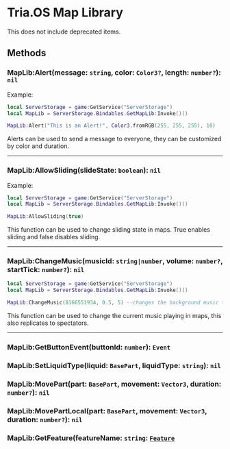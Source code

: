 # Tria.OS Map Library

This does not include deprecated items.

## Methods
### MapLib:Alert(message: `string`, color: `Color3?`, length: `number?`): `nil`

Example:
```lua
local ServerStorage = game:GetService("ServerStorage")
local MapLib = ServerStorage.Bindables.GetMapLib:Invoke()()

MapLib:Alert("This is an Alert!", Color3.fromRGB(255, 255, 255), 10)
```
Alerts can be used to send a message to everyone, they can be customized by color and duration.

-----------------------------------------------------

### MapLib:AllowSliding(slideState: `boolean`): `nil`

Example:
```lua
local ServerStorage = game:GetService("ServerStorage")
local MapLib = ServerStorage.Bindables.GetMapLib:Invoke()()

MapLib:AllowSliding(true)
```
This function can be used to change sliding state in maps. True enables sliding and false disables sliding.

-----------------------------------------------------

### MapLib:ChangeMusic(musicId: `string|number`, volume: `number?`, startTick: `number?`): `nil`

```lua
local ServerStorage = game:GetService("ServerStorage")
local MapLib = ServerStorage.Bindables.GetMapLib:Invoke()()

MapLib:ChangeMusic(8166551934, 0.5, 5) --changes the background music to 8166551934 and plays it with the volume of 0.5 and the starttime of 5
```
This function can be used to change the current music playing in maps, this also replicates to spectators.

-----------------------------------------------------












### MapLib:GetButtonEvent(buttonId: `number`): `Event`

### MapLib:SetLiquidType(liquid: `BasePart`, liquidType: `string`): `nil`

### MapLib:MovePart(part: `BasePart`, movement: `Vector3`, duration: `number?`): `nil`

### MapLib:MovePartLocal(part: `BasePart`, movement: `Vector3`, duration: `number?`): `nil`

### MapLib:GetFeature(featureName: `string`: [`Feature`](FeatureLib.md)
